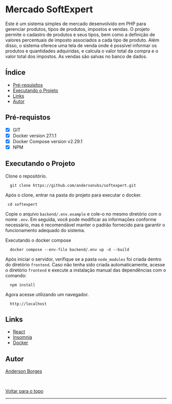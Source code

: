 <h1>Mercado SoftExpert </h1>
<p> Este é um sistema simples de mercado desenvolvido em PHP para gerenciar produtos, tipos de produtos, impostos e vendas. O projeto permite o cadastro de produtos e seus tipos, bem como a definição de valores percentuais de imposto associados a cada tipo de produto. Além disso, o sistema oferece uma tela de venda onde é possível informar os produtos e quantidades adquiridas, e calcula o valor total da compra e o valor total dos impostos. As vendas são salvas no banco de dados.<br>

## Índice

- [Pré-requisitos](#requisitos)
- [Executando o Projeto](#usage)
- [Links](#links)
- [Autor](#autor)


## Pré-requistos <a name = "requisitos"></a>

- [x] GIT
- [x] Docker version 27.1.1
- [x] Docker Compose version v2.29.1
- [x] NPM

## Executando o Projeto <a name = "usage"></a>

Clone o repositório.
```
  git clone https://github.com/andersonvbs/softexpert.git
```

Após o clone, entrar na pasta do projeto para executar o docker.
```
 cd softexpert
```

Copie o arquivo `backend/.env.example` e cole-o no mesmo diretório com o nome `.env`. Em seguida, você pode modificar as informações conforme necessário, mas é recomendável manter o padrão fornecido para garantir o funcionamento adequado do sistema.

Executando o docker compose
```
  docker compose --env-file backend/.env up -d --build
```

Após iniciar o servidor, verifique se a pasta `node_modules` foi criada dentro do diretório `frontend`. Caso não tenha sido criada automaticamente, acesse o diretório ```frontend``` e execute a instalação manual das dependências com o comando:
```
  npm install
```

Agora acesse utilizando um navegador.
```
  http://localhost
```

## Links <a name = "links"></a>
<ul>
    <li><a href="https://react.dev/">React</a></li>
    <li><a href="https://insomnia.rest/download">Insomnia</a></li>
    <li><a href="https://www.docker.com/">Docker</a></li>
</ul>

## Autor <a name = "autor"></a>

<a href="https://github.com/andersonvbs" target="_blank">Anderson Borges</a>

&#xa0;

<a href="#top">Voltar para o topo</a>

------------
